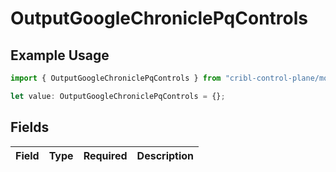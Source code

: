# OutputGoogleChroniclePqControls

## Example Usage

```typescript
import { OutputGoogleChroniclePqControls } from "cribl-control-plane/models";

let value: OutputGoogleChroniclePqControls = {};
```

## Fields

| Field       | Type        | Required    | Description |
| ----------- | ----------- | ----------- | ----------- |
